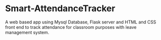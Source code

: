# Smart-AttendanceTracker
A web based app using Mysql Database, Flask server and HTML and CSS front end to track attendance for classroom purposes with leave management system.
